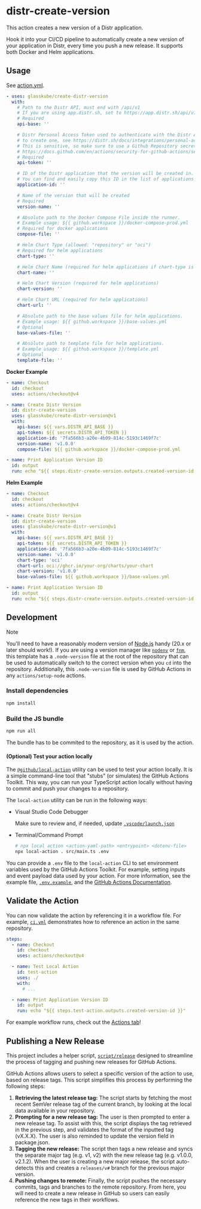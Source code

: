 # distr-create-version

This action creates a new version of a Distr application.

Hook it into your CI/CD pipeline to automatically create a new version of your
application in Distr, every time you push a new release. It supports both Docker
and Helm applications.

## Usage

See [action.yml](action.yml).

```yaml
- uses: glasskube/create-distr-version
  with:
    # Path to the Distr API, must end with /api/v1
    # If you are using app.distr.sh, set to https://app.distr.sh/api/v1 – otherwise, e.g. https://distr.example.com/api/v1
    # Required
    api-base: ''

    # Distr Personal Access Token used to authenticate with the Distr API,
    # to create one, see https://distr.sh/docs/integrations/personal-access-token/
    # This is sensitive, so make sure to use a Github Repository secret to store and read it safely
    # https://docs.github.com/en/actions/security-for-github-actions/security-guides/using-secrets-in-github-actions
    # Required
    api-token: ''

    # ID of the Distr application that the version will be created in.
    # You can find and easily copy this ID in the list of applications in the Distr Web UI.
    application-id: ''

    # Name of the version that will be created
    # Required
    version-name: ''

    # Absolute path to the Docker Compose File inside the runner.
    # Example usage: ${{ github.workspace }}/docker-compose-prod.yml
    # Required for docker applications
    compose-file: ''

    # Helm Chart Type (allowed: "repository" or "oci")
    # Required for helm applications
    chart-type: ''

    # Helm Chart Name (required for helm applications if chart-type is "repository")
    chart-name: ''

    # Helm Chart Version (required for helm applications)
    chart-version: ''

    # Helm Chart URL (required for helm applications)
    chart-url: ''

    # Absolute path to the base values file for helm applications.
    # Example usage: ${{ github.workspace }}/base-values.yml
    # Optional
    base-values-file: ''

    # Absolute path to template file for helm applications.
    # Example usage: ${{ github.workspace }}/template.yml
    # Optional
    template-file: ''
```

**Docker Example**

```yaml
- name: Checkout
  id: checkout
  uses: actions/checkout@v4

- name: Create Distr Version
  id: distr-create-version
  uses: glasskube/create-distr-version@v1
  with:
    api-base: ${{ vars.DISTR_API_BASE }}
    api-token: ${{ secrets.DISTR_API_TOKEN }}
    application-id: '7fa566b3-a20e-4b09-814c-5193c1469f7c'
    version-name: 'v1.0.0'
    compose-file: ${{ github.workspace }}/docker-compose-prod.yml

- name: Print Application Version ID
  id: output
  run: echo "${{ steps.distr-create-version.outputs.created-version-id }}"
```

**Helm Example**

```yaml
- name: Checkout
  id: checkout
  uses: actions/checkout@v4

- name: Create Distr Version
  id: distr-create-version
  uses: glasskube/create-distr-version@v1
  with:
    api-base: ${{ vars.DISTR_API_BASE }}
    api-token: ${{ secrets.DISTR_API_TOKEN }}
    application-id: '7fa566b3-a20e-4b09-814c-5193c1469f7c'
    version-name: 'v1.0.0'
    chart-type: 'oci'
    chart-url: oci://ghcr.io/your-org/charts/your-chart
    chart-version: 'v1.0.0'
    base-values-file: ${{ github.workspace }}/base-values.yml

- name: Print Application Version ID
  id: output
  run: echo "${{ steps.distr-create-version.outputs.created-version-id }}"
```

## Development

> [!NOTE]
>
> You'll need to have a reasonably modern version of
> [Node.js](https://nodejs.org) handy (20.x or later should work!). If you are
> using a version manager like [`nodenv`](https://github.com/nodenv/nodenv) or
> [`fnm`](https://github.com/Schniz/fnm), this template has a `.node-version`
> file at the root of the repository that can be used to automatically switch to
> the correct version when you `cd` into the repository. Additionally, this
> `.node-version` file is used by GitHub Actions in any `actions/setup-node`
> actions.

### Install dependencies

```bash
npm install
```

### Build the JS bundle

```bash
npm run all
```

The bundle has to be commited to the repository, as it is used by the action.

#### (Optional) Test your action locally

The [`@github/local-action`](https://github.com/github/local-action) utility can
be used to test your action locally. It is a simple command-line tool that
"stubs" (or simulates) the GitHub Actions Toolkit. This way, you can run your
TypeScript action locally without having to commit and push your changes to a
repository.

The `local-action` utility can be run in the following ways:

- Visual Studio Code Debugger

  Make sure to review and, if needed, update
  [`.vscode/launch.json`](./.vscode/launch.json)

- Terminal/Command Prompt

  ```bash
  # npx local action <action-yaml-path> <entrypoint> <dotenv-file>
  npx local-action . src/main.ts .env
  ```

You can provide a `.env` file to the `local-action` CLI to set environment
variables used by the GitHub Actions Toolkit. For example, setting inputs and
event payload data used by your action. For more information, see the example
file, [`.env.example`](./.env.example), and the
[GitHub Actions Documentation](https://docs.github.com/en/actions/learn-github-actions/variables#default-environment-variables).

## Validate the Action

You can now validate the action by referencing it in a workflow file. For
example, [`ci.yml`](./.github/workflows/ci.yml) demonstrates how to reference an
action in the same repository.

```yaml
steps:
  - name: Checkout
    id: checkout
    uses: actions/checkout@v4

  - name: Test Local Action
    id: test-action
    uses: ./
    with:
      # ...

  - name: Print Application Version ID
    id: output
    run: echo "${{ steps.test-action.outputs.created-version-id }}"
```

For example workflow runs, check out the
[Actions tab](https://github.com/glasskube/create-distr-version/actions)!

## Publishing a New Release

This project includes a helper script, [`script/release`](./script/release)
designed to streamline the process of tagging and pushing new releases for
GitHub Actions.

GitHub Actions allows users to select a specific version of the action to use,
based on release tags. This script simplifies this process by performing the
following steps:

1. **Retrieving the latest release tag:** The script starts by fetching the most
   recent SemVer release tag of the current branch, by looking at the local data
   available in your repository.
1. **Prompting for a new release tag:** The user is then prompted to enter a new
   release tag. To assist with this, the script displays the tag retrieved in
   the previous step, and validates the format of the inputted tag (vX.X.X). The
   user is also reminded to update the version field in package.json.
1. **Tagging the new release:** The script then tags a new release and syncs the
   separate major tag (e.g. v1, v2) with the new release tag (e.g. v1.0.0,
   v2.1.2). When the user is creating a new major release, the script
   auto-detects this and creates a `releases/v#` branch for the previous major
   version.
1. **Pushing changes to remote:** Finally, the script pushes the necessary
   commits, tags and branches to the remote repository. From here, you will need
   to create a new release in GitHub so users can easily reference the new tags
   in their workflows.
